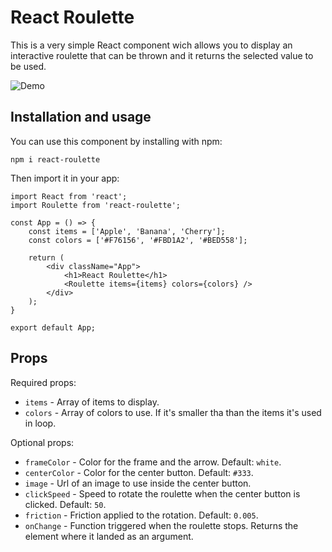 # React Roulette

This is a very simple React component wich allows you to display an interactive roulette that can be thrown and it returns the selected value to be used.

![Demo](https://matias.bontempo.gitlab.io/react-roulette/assets/images/demo-2.gif)

## Installation and usage

You can use this component by installing with npm:

```
npm i react-roulette
```

Then import it in your app:

```
import React from 'react';
import Roulette from 'react-roulette';

const App = () => {
	const items = ['Apple', 'Banana', 'Cherry'];
	const colors = ['#F76156', '#FBD1A2', '#BED558'];

	return (
		<div className="App">
			<h1>React Roulette</h1>
			<Roulette items={items} colors={colors} />
		</div>
	);
}

export default App;
```

## Props

Required props:

- `items` - Array of items to display.
- `colors` - Array of colors to use. If it's smaller tha than the items it's used in loop.

Optional props:

- `frameColor` - Color for the frame and the arrow. Default: `white`.
- `centerColor` - Color for the center button. Default: `#333`.
- `image` - Url of an image to use inside the center button.
- `clickSpeed` - Speed to rotate the roulette when the center button is clicked. Default: `50`.
- `friction` - Friction applied to the rotation. Default: `0.005`.
- `onChange` - Function triggered when the roulette stops. Returns the element where it landed as an argument.
